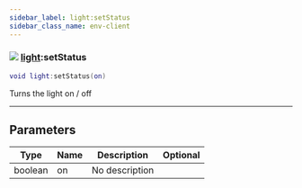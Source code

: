 ```yaml
---
sidebar_label: light:setStatus
sidebar_class_name: env-client
---
```


### ![](/img/wiki/client.png) [light](../light/README.md):setStatus

```lua
void light:setStatus(on)
```

Turns the light on / off<br/>

-----------------
## Parameters

| Type   | Name | Description | Optional |
| ------ | ---- | ----------- | -------: |
| boolean | on | No description |   |

